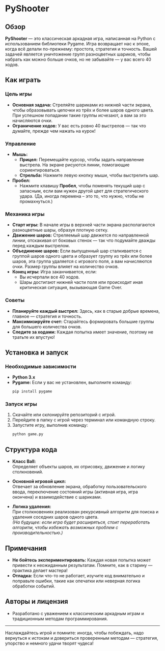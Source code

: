 # PyShooter

## Обзор
**PyShooter** — это классическая аркадная игра, написанная на Python с использованием библиотеки Pygame. Игра возвращает нас к эпохе, когда всё делали по-прежнему: простота, стратегия и точность. Вашей задачей является уничтожение групп разноцветных шариков, чтобы набрать как можно больше очков, но не забывайте — у вас всего 40 ходов.

## Как играть

### Цель игры
- **Основная задача:** Стреляйте шариками из нижней части экрана, чтобы образовывать цепочки из трёх и более шаров одного цвета. При успешном попадании такие группы исчезают, а вам за это начисляются очки.
- **Ограничение ходов:** У вас есть ровно 40 выстрелов — так что думайте, прежде чем нажать на курок!

### Управление
- **Мышь:**  
  - **Прицел:** Перемещайте курсор, чтобы задать направление выстрела. На экране рисуются линии, помогающие сориентироваться.
  - **Стрельба:** Нажмите левую кнопку мыши, чтобы выстрелить шар.  
- **Пробел:**  
  - Нажмите клавишу **Пробел**, чтобы поменять текущий шар с запасным, если вам нужен другой цвет для стратегического удара. (Да, иногда перемена – это то, что нужно, чтобы не промахнуться.)

### Механика игры
- **Старт игры:** В начале игры в верхней части экрана располагаются разноцветные шары, образуя плотную сетку.
- **Движение шаров:** Стреляемый шар движется по направленной линии, отскакивая от боковых стенок — так что подумайте дважды перед каждым выстрелом.
- **Объединение шаров:** Если выпущенный шар сталкивается с группой шаров одного цвета и образует группу из трёх или более шаров, эта группа удаляется с игрового поля, а вам начисляются очки. Размер группы влияет на количество очков.
- **Конец игры:** Игра заканчивается, если:
  - Вы исчерпали все 40 ходов.
  - Шары достигают нижней части поля или происходит иная критическая ситуация, вызывающая Game Over.

### Советы
- **Планируйте каждый выстрел:** Здесь, как в старые добрые времена, главное — стратегия и точность.
- **Максимизируйте счет:** Старайтесь формировать большие группы для большего количества очков.
- **Следите за ходами:** Каждая попытка имеет значение, поэтому не тратьте их впустую!

## Установка и запуск

### Необходимые зависимости
- **Python 3.x**
- **Pygame:** Если у вас не установлен, выполните команду:
  ```bash
  pip install pygame
  ```

### Запуск игры
1. Скачайте или склонируйте репозиторий с игрой.
2. Перейдите в папку с игрой через терминал или командную строку.
3. Запустите игру, выполнив команду:
   ```bash
   python game.py
   ```

## Структура кода

- **Класс Ball:**  
  Определяет объекты шаров, их отрисовку, движение и логику столкновений.
  
- **Основной игровой цикл:**  
  Отвечает за обновление экрана, обработку пользовательского ввода, переключение состояний игры (активная игра, игра окончена) и взаимодействие с шариками.

- **Логика удаления:**  
  При столкновениях реализован рекурсивный алгоритм для поиска и удаления соседних шаров одного цвета.  
  *(На будущее: если игра будет расширяться, стоит переработать алгоритм, чтобы избежать возможных проблем с производительностью.)*

## Примечания
- **Не бойтесь экспериментировать:** Каждая новая попытка может привести к неожиданным результатам. Помните, как в старину — практика делает мастера!
- **Отладка:** Если что-то не работает, изучите код внимательно и поправьте ошибки, такие как опечатки или неверная логика обработки событий.

## Авторы и лицензия
- Разработано с уважением к классическим аркадным играм и традиционным методам программирования.

---

Наслаждайтесь игрой и помните: иногда, чтобы побеждать, надо вернуться к истокам и довериться проверенным методам — стратегия, упорство и немного удачи творят чудеса!
```